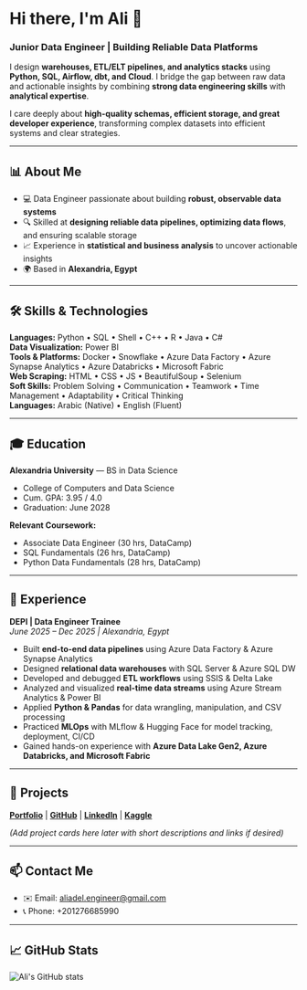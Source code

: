 # Hi there, I'm Ali 👋
### Junior Data Engineer | Building Reliable Data Platforms

I design **warehouses, ETL/ELT pipelines, and analytics stacks** using **Python, SQL, Airflow, dbt, and Cloud**. I bridge the gap between raw data and actionable insights by combining **strong data engineering skills** with **analytical expertise**.

I care deeply about **high-quality schemas, efficient storage, and great developer experience**, transforming complex datasets into efficient systems and clear strategies.

---

## 📊 About Me
- 💻 Data Engineer passionate about building **robust, observable data systems**  
- 🔍 Skilled at **designing reliable data pipelines, optimizing data flows**, and ensuring scalable storage  
- 📈 Experience in **statistical and business analysis** to uncover actionable insights  
- 🌍 Based in **Alexandria, Egypt**

---

## 🛠 Skills & Technologies

**Languages:** Python • SQL • Shell • C++ • R • Java • C#  
**Data Visualization:** Power BI  
**Tools & Platforms:** Docker • Snowflake • Azure Data Factory • Azure Synapse Analytics • Azure Databricks • Microsoft Fabric  
**Web Scraping:** HTML • CSS • JS • BeautifulSoup • Selenium  
**Soft Skills:** Problem Solving • Communication • Teamwork • Time Management • Adaptability • Critical Thinking  
**Languages:** Arabic (Native) • English (Fluent)

---

## 🎓 Education

**Alexandria University** — BS in Data Science  
- College of Computers and Data Science  
- Cum. GPA: 3.95 / 4.0  
- Graduation: June 2028  

**Relevant Coursework:**  
- Associate Data Engineer (30 hrs, DataCamp)  
- SQL Fundamentals (26 hrs, DataCamp)  
- Python Data Fundamentals (28 hrs, DataCamp)

---

## 💼 Experience

**DEPI | Data Engineer Trainee**  
*June 2025 – Dec 2025 | Alexandria, Egypt*  
- Built **end-to-end data pipelines** using Azure Data Factory & Azure Synapse Analytics  
- Designed **relational data warehouses** with SQL Server & Azure SQL DW  
- Developed and debugged **ETL workflows** using SSIS & Delta Lake  
- Analyzed and visualized **real-time data streams** using Azure Stream Analytics & Power BI  
- Applied **Python & Pandas** for data wrangling, manipulation, and CSV processing  
- Practiced **MLOps** with MLflow & Hugging Face for model tracking, deployment, CI/CD  
- Gained hands-on experience with **Azure Data Lake Gen2, Azure Databricks, and Microsoft Fabric**

---

## 🚀 Projects

**[Portfolio](https://aliadel.odoo.com)** | **[GitHub](https://github.com/aliadel01)** | **[LinkedIn](https://www.linkedin.com/in/aliadel)** | **[Kaggle](https://www.kaggle.com/aliadel01)**  

*(Add project cards here later with short descriptions and links if desired)*

---

## 📫 Contact Me

- ✉️ Email: aliadel.engineer@gmail.com  
- 📞 Phone: +201276685990  

---

## 📈 GitHub Stats

![Ali's GitHub stats](https://github-readme-stats.vercel.app/api?username=aliadel01&show_icons=true&theme=radical)

